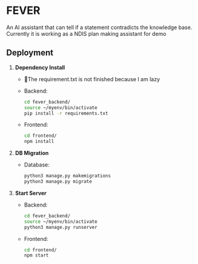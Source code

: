 # FEVER
An AI assistant that can tell if a statement contradicts the knowledge base.
Currently it is working as a NDIS plan making assistant for demo



## Deployment

1. **Dependency Install**
   - 🚧The requirement.txt is not finished because I am lazy
   - Backend:
     
     ```bash
     cd fever_backend/
     source ~/myenv/bin/activate
     pip install -r requirements.txt
     ```
   - Frontend:
    
     ```bash
     cd frontend/
     npm install
     ```

2. **DB Migration**
   - Database:
     
     ```bash
     python3 manage.py makemigrations
     python3 manage.py migrate
     ```
    
4. **Start Server**
   - Backend:
     
     ```bash
     cd fever_backend/
     source ~/myenv/bin/activate
     python3 manage.py runserver
     ```
   - Frontend:
     
     ```bash
     cd frontend/
     npm start
      ```



